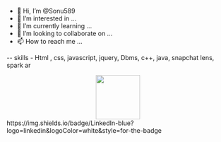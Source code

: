 - 👋 Hi, I’m @Sonu589
- 👀 I’m interested in ...
- 🌱 I’m currently learning ...
- 💞️ I’m looking to collaborate on ...
- 📫 How to reach me ...

<!---
Sonu589/Sonu589 is a ✨ special ✨ repository because its `README.md` (this file) appears on your GitHub profile.
You can click the Preview link to take a look at your changes.
--->

-- skills - Html , css, javascript, jquery, Dbms, c++, java, snapchat lens, spark ar
<div id="header" align="center">
  <img src="https://media.giphy.com/media/M9gbBd9nbDrOTu1Mqx/giphy.gif" width="100"/>
</div>
https://img.shields.io/badge/LinkedIn-blue?logo=linkedin&logoColor=white&style=for-the-badge
